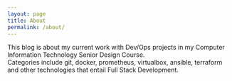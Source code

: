 ```yaml
---
layout: page
title: About
permalink: /about/
---
```


This blog is about my current work with Dev/Ops projects in my Computer Information Technology Senior Design Course.  
Categories include git, docker, prometheus, virtualbox, ansible, terraform and other technologies that entail Full Stack Development.


